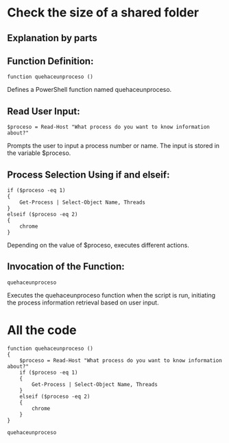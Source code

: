 # Check the size of a shared folder

## Explanation by parts

## Function Definition:
```
function quehaceunproceso ()

```
Defines a PowerShell function named quehaceunproceso.

## Read User Input:
```
$proceso = Read-Host "What process do you want to know information about?"
```
Prompts the user to input a process number or name. The input is stored in the variable $proceso.

## Process Selection Using if and elseif:
```
if ($proceso -eq 1)
{
    Get-Process | Select-Object Name, Threads
}
elseif ($proceso -eq 2)
{
    chrome
}

```
Depending on the value of $proceso, executes different actions.

## Invocation of the Function:
```
quehaceunproceso
```
Executes the quehaceunproceso function when the script is run, initiating the process information retrieval based on user input.

# All the code
```
function quehaceunproceso ()
{
    $proceso = Read-Host "What process do you want to know information about?"
    if ($proceso -eq 1)
    {
        Get-Process | Select-Object Name, Threads
    }
    elseif ($proceso -eq 2)
    {
        chrome
    }
}

quehaceunproceso
```